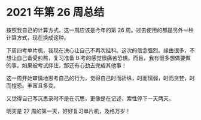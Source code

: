 # 2021 年第 26 周总结

按照我自己的计算方式，这一周应该是今年的第 26 周。过去使用的都是另外一种计算方式，现在换成这种。

下周四考单片机，我现在决心让自己不再次挂科。这次的信念强烈。缘由很多，不想让自己备受煎熬，复习准备 B 考的感觉很痛苦恐惧。而且，我有很多想做要做的事。如果被考试绊住，那还有心劲去完成其他事！

这一周开始审慎地思考自己的行为，觉得自己时而骄纵，时而懦弱，时而贪婪，时而惶恐。丰富且多变。

又觉得自己写沉思录时不是在沉思，更像是在记述，索性停下一天两天。

明天是 27 周的第一天，好好复习单片机，及格万岁！
